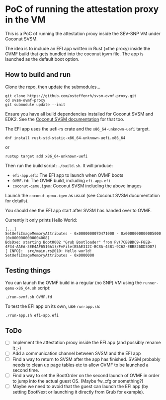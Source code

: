 # PoC of running the attestation proxy in the VM

This is a PoC of running the attestation proxy inside the SEV-SNP VM under Coconut SVSM.

The idea is to include an EFI app written in Rust (=the proxy) inside the OVMF build that
gets bundled into the coconut igvm file. The app is launched as the default boot option.

## How to build and run

Clone the repo, then update the submodules...

```
git clone https://github.com/osteffenrh/svsm-ovmf-proxy.git
cd svsm-ovmf-proxy
git submodule update --init
```

Ensure you have all build dependencies installed for Coconut SVSM and EDK2.
See the [Coconut SVSM documentation](https://github.com/coconut-svsm/svsm/blob/main/Documentation/docs/installation/INSTALL.md) for that too.

The EFI app uses the uefi-rs crate and the `x86_64-unknown-uefi` target.
```
dnf install rust-std-static-x86_64-unknown-uefi.x86_64
```
or
```
rustup target add x86_64-unknown-uefi
```

Then run the build script: `./build.sh`.
It will produce:
- `efi-app.efi`: The EFI app to launch when OVMF boots
- `OVMF.fd`: The OVMF build, including `efi-app.efi`
- `coconut-qemu.igvm`: Coconut SVSM including the above images

Launch the `coconut-qemu.igvm` as usual (see Coconut SVSM documentation for details).

You should see the EFI app start after SVSM has handed over to OVMF.

Currently it only prints Hello World:
```
[...]
SetUefiImageMemoryAttributes - 0x000000007D471000 - 0x0000000000005000 (0x0000000000004008)
BdsDxe: starting Boot0002 "Grub Bootloader" from Fv(7CB8BDC9-F8EB-4F34-AAEA-3EE4AF6516A1)/FvFile(B5AE312C-BC8A-43B1-9C62-EBB826DD5D07)
[ INFO]:  src/main.rs@010: Hello world!
SetUefiImageMemoryAttributes - 0x0000000
```

## Testing things

You can launch the OVMF build in a regular (no SNP) VM using the `runner-qemu-x86_64.sh` script:
```
./run-ovmf.sh OVMF.fd
```

To test the EFI app on its own, use `run-app.sh`:
```
./run-app.sh efi-app.efi
```

## ToDo

- [ ] Implement the attestation proxy inside the EFI app (and possibly rename it ;-)
- [ ] Add a communication channel between SVSM and the EFI app
- [ ] Find a way to return to SVSM after the app has finished. SVSM probably needs to clean up
      page tables etc to allow OVMF to be launched a second time.
- [ ] Find a way to set the BootOrder on the second launch of OVMF in order to jump into the actual guest OS.
      (Maybe fw_cfg or something?)
- [ ] Maybe we need to avoid that the guest can launch the EFI app (by setting BootNext or launching
      it directly from Grub for example).
